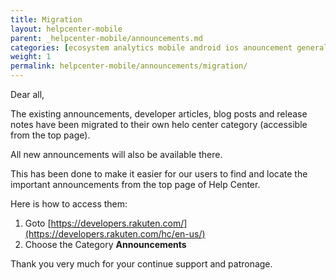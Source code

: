 ```yaml
---
title: Migration
layout: helpcenter-mobile
parent: _helpcenter-mobile/announcements.md
categories: [ecosystem analytics mobile android ios anouncement general rem sdk migration]
weight: 1
permalink: helpcenter-mobile/announcements/migration/
---
```



Dear all,

The existing announcements, developer articles, blog posts and release notes have been migrated to their own helo center category (accessible from the top page). 

All new announcements will also be available there.

This has been done to make it easier for our users to find and locate the important announcements from the top page of Help Center.

Here is how to access them:

1. Goto [https://developers.rakuten.com/](https://developers.rakuten.com/hc/en-us/)
2. Choose the Category **Announcements**

Thank you very much for your continue support and patronage.